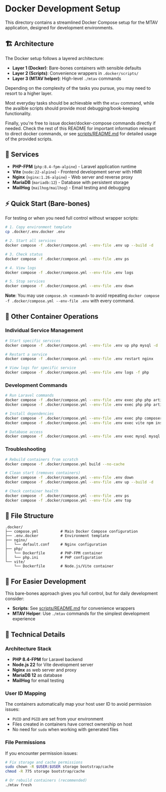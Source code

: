 # Docker Development Setup

This directory contains a streamlined Docker Compose setup for the MTAV application, designed for development environments.

## 🏗️ Architecture

The Docker setup follows a layered architecture:

- **Layer 1 (Docker)**: Bare-bones containers with sensible defaults
- **Layer 2 (Scripts)**: Convenience wrappers in `.docker/scripts/`
- **Layer 3 (MTAV helper)**: High-level `./mtav` commands

Depending on the complexity of the tasks you pursue, you may need to resort to a higher layer.

Most everyday tasks should be achievable with the `mtav` command, while the availble scripts should provide most debugging/book-keeping functionality.

Finally, you're free to issue docker/docker-compose commands directly if needed. Check the rest of this README for important information relevant to direct docker commands, or see [scripts/README.md](scripts/README.md) for detailed usage of the provided scripts.

## 🐳 Services

- **PHP-FPM** (`php:8.4-fpm-alpine`) - Laravel application runtime
- **Vite** (`node:22-alpine`) - Frontend development server with HMR
- **Nginx** (`nginx:1.26-alpine`) - Web server and reverse proxy
- **MariaDB** (`mariadb:12`) - Database with persistent storage
- **MailHog** (`mailhog/mailhog`) - Email testing and debugging

## ⚡ Quick Start (Bare-bones)

For testing or when you need full control without wrapper scripts:

```bash
# 1. Copy environment template
cp .docker/.env.docker .env

# 2. Start all services
docker compose -f .docker/compose.yml --env-file .env up --build -d

# 3. Check status
docker compose -f .docker/compose.yml --env-file .env ps

# 4. View logs
docker compose -f .docker/compose.yml --env-file .env logs

# 5. Stop services
docker compose -f .docker/compose.yml --env-file .env down
```

**Note**: You may use `compose.sh <command>` to avoid repeating `docker compose -f .docker/compose.yml --env-file .env` with every command.

## 🔧 Other Container Operations

### Individual Service Management

```bash
# Start specific services
docker compose -f .docker/compose.yml --env-file .env up php mysql -d

# Restart a service
docker compose -f .docker/compose.yml --env-file .env restart nginx

# View logs for specific service
docker compose -f .docker/compose.yml --env-file .env logs -f php
```

### Development Commands

```bash
# Run Laravel commands
docker compose -f .docker/compose.yml --env-file .env exec php php artisan migrate
docker compose -f .docker/compose.yml --env-file .env exec php php artisan tinker

# Install dependencies
docker compose -f .docker/compose.yml --env-file .env exec php composer install
docker compose -f .docker/compose.yml --env-file .env exec vite npm install

# Database access
docker compose -f .docker/compose.yml --env-file .env exec mysql mysql -u mtav -p mtav
```

### Troubleshooting

```bash
# Rebuild containers from scratch
docker compose -f .docker/compose.yml build --no-cache

# Clean start (removes containers)
docker compose -f .docker/compose.yml --env-file .env down
docker compose -f .docker/compose.yml --env-file .env up --build -d

# Check container health
docker compose -f .docker/compose.yml --env-file .env ps
docker compose -f .docker/compose.yml --env-file .env top
```

## 📁 File Structure

```
.docker/
├── compose.yml          # Main Docker Compose configuration
├── .env.docker          # Environment template
├── nginx/
│   └── default.conf     # Nginx configuration
├── php/
│   └── Dockerfile       # PHP-FPM container
│   └── php.ini          # PHP configuration
└── vite/
    └── Dockerfile       # Node.js/Vite container
```

## 🚀 For Easier Development

This bare-bones approach gives you full control, but for daily development consider:

- **Scripts**: See [scripts/README.md](scripts/README.md) for convenience wrappers
- **MTAV Helper**: Use `./mtav` commands for the simplest development experience

## 🔧 Technical Details

### Architecture Stack

- **PHP 8.4-FPM** for Laravel backend
- **Node.js 22** for Vite development server
- **Nginx** as web server and proxy
- **MariaDB 12** as database
- **MailHog** for email testing

### User ID Mapping

The containers automatically map your host user ID to avoid permission issues:

- `PUID` and `PGID` are set from your environment
- Files created in containers have correct ownership on host
- No need for `sudo` when working with generated files

### File Permissions

If you encounter permission issues:

```bash
# Fix storage and cache permissions
sudo chown -R $USER:$USER storage bootstrap/cache
chmod -R 775 storage bootstrap/cache

# Or rebuild containers (recommended)
./mtav fresh
```
